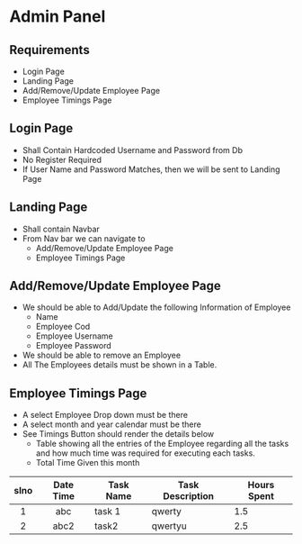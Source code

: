 # Admin Panel
## Requirements
- Login Page
- Landing Page
- Add/Remove/Update Employee Page
- Employee Timings Page

## Login Page
- Shall Contain Hardcoded Username and Password from Db
- No Register Required
- If User Name and Password Matches, then we will be sent to Landing Page

## Landing Page
- Shall contain Navbar
- From Nav bar we can navigate to
    - Add/Remove/Update Employee Page
    - Employee Timings Page

## Add/Remove/Update Employee Page
- We should be able to Add/Update the following Information of Employee
    - Name
    - Employee Cod
    - Employee Username
    - Employee Password
- We should be able to remove an Employee
- All The Employees details must be shown in a Table.

## Employee Timings Page
- A select Employee Drop down must be there
- A select month and year calendar must be there
- See Timings Button should render the details below
    - Table showing all the entries of the Employee regarding all the tasks and how much time was required for executing each tasks.
    - Total Time Given this month


| slno | Date Time | Task Name | Task Description | Hours Spent |
|:----:|:---------:|-----------|------------------|-------------|
|   1  |    abc    | task 1    | qwerty           | 1.5         |
| 2    | abc2      | task2     | qwertyu          | 2.5         |

